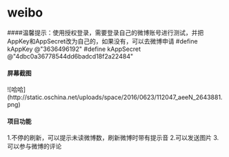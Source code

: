 # weibo
####温馨提示：使用授权登录，需要登录自己的微博账号进行测试，并把AppKey和AppSecret改为自己的，如果没有，可以去微博申请
    #define kAppKey @"3636496192"
    #define kAppSecret @"4dbc0a36778544dd6badcd18f2a22484"
  
<h4>屏幕截图</h4>
![哈哈](http://static.oschina.net/uploads/space/2016/0623/112047_aeeN_2643881.png)

<h4>项目功能</h4>
1.不停的刷新，可以提示未读微博数，刷新微博时带有提示音
2.可以发送图片
3.可以参与微博的评论
